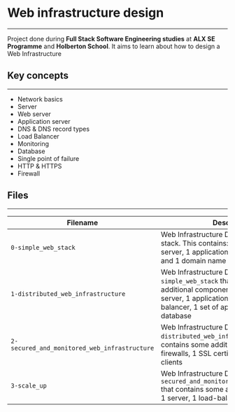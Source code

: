 # Web infrastructure design
---
Project done during **Full Stack Software Engineering studies** at **ALX SE Programme** and **Holberton School**. It aims to learn about how to design a Web Infrastructure
## Key concepts
---
* Network basics
* Server
* Web server
* Application server
* DNS & DNS record types
* Load Balancer
* Monitoring
* Database
* Single point of failure
* HTTP & HTTPS
* Firewall

## Files
---
**Filename**       	|**Description**
----------------------------|---------------------------------------
`0-simple_web_stack`    | Web Infrastructure Design with a LAMP stack. This contains: 1 server, 1 web server, 1 application server, 1 database and 1 domain name
`1-distributed_web_infrastructure`  | Web Infrastructure Design, based on `0-simple_web_stack` that contains some additional components: 1 server, 1 web server, 1 application server, 1 load-balancer, 1 set of application files, 1 database
`2-secured_and_monitored_web_infrastructure`   | Web Infrastructure Design, based on `1-distributed_web_infrastructure` that contains some additional components: 3 firewalls, 1 SSL certificate, 3 monitoring clients
`3-scale_up`   | Web Infrastructure Design, based on `2-secured_and_monitored_web_infrastructure` that contains some additional components: 1 server, 1 load-balancer
